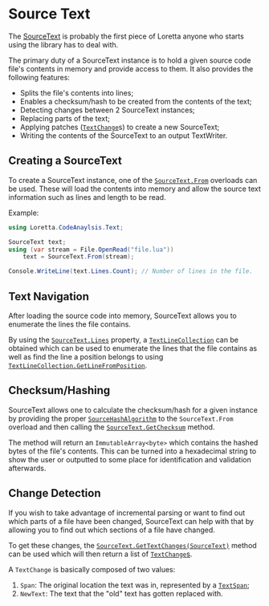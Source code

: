 # Source Text
The [SourceText](xref:Loretta.CodeAnalysis.Text.SourceText) is probably the first piece of Loretta anyone who starts using the library has to deal with.

The primary duty of a SourceText instance is to hold a given source code file's contents in memory and provide access to them.
It also provides the following features:
- Splits the file's contents into lines;
- Enables a checksum/hash to be created from the contents of the text;
- Detecting changes between 2 SourceText instances;
- Replacing parts of the text;
- Applying patches ([`TextChange`](xref:Loretta.CodeAnalysis.Text.TextChange)s) to create a new SourceText;
- Writing the contents of the SourceText to an output TextWriter.

## Creating a SourceText
To create a SourceText instance, one of the [`SourceText.From`](xref:Loretta.CodeAnalysis.Text.SourceText.From*) overloads can be used.
These will load the contents into memory and allow the source text information such as lines and length to be read.

Example:

```cs
using Loretta.CodeAnaylsis.Text;

SourceText text;
using (var stream = File.OpenRead("file.lua"))
    text = SourceText.From(stream);

Console.WriteLine(text.Lines.Count); // Number of lines in the file.
```

## Text Navigation
After loading the source code into memory, SourceText allows you to enumerate the lines the file contains.

By using the [`SourceText.Lines`](xref:Loretta.CodeAnalysis.Text.SourceText.Lines) property, a [`TextLineCollection`](xref:Loretta.CodeAnalysis.Text.TextLineCollection) can be obtained which can be used to enumerate the lines that the file contains as well as find the line a position belongs to using [`TextLineCollection.GetLineFromPosition`](xref:Loretta.CodeAnalysis.Text.TextLineCollection.GetLineFromPosition*).

## Checksum/Hashing
SourceText allows one to calculate the checksum/hash for a given instance by providing the proper [`SourceHashAlgorithm`](xref:Loretta.CodeAnalysis.Text.SourceHashAlgorithm) to the `SourceText.From` overload and then calling the [`SourceText.GetChecksum`](xref:Loretta.CodeAnalysis.Text.SourceText.GetChecksum) method.

The method will return an `ImmutableArray<byte>` which contains the hashed bytes of the file's contents. This can be turned into a hexadecimal string to show the user or outputted to some place for identification and validation afterwards.

## Change Detection
If you wish to take advantage of incremental parsing or want to find out which parts of a file have been changed, SourceText can help with that by allowing you to find out which sections of a file have changed.

To get these changes, the [`SourceText.GetTextChanges(SourceText)`](xref:Loretta.CodeAnalysis.Text.SourceText.GetTextChanges(Loretta.CodeAnalysis.Text.SourceText)) method can be used which will then return a list of [`TextChange`s](xref:Loretta.CodeAnalysis.Text.TextChange).

A `TextChange` is basically composed of two values:
1. `Span`: The original location the text was in, represented by a [`TextSpan`](xref:Loretta.CodeAnalysis.Text.TextSpan);
2. `NewText`: The text that the "old" text has gotten replaced with.